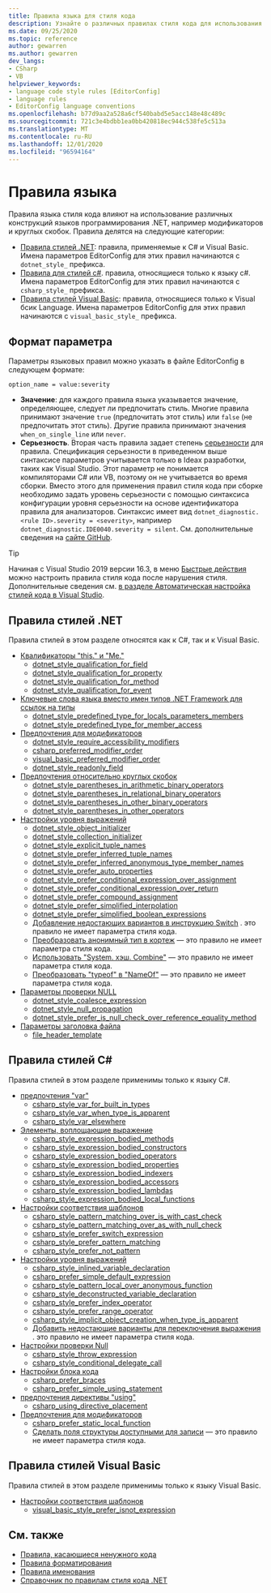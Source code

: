 ```yaml
---
title: Правила языка для стиля кода
description: Узнайте о различных правилах стиля кода для использования конструкций языка C# и Visual Basic.
ms.date: 09/25/2020
ms.topic: reference
author: gewarren
ms.author: gewarren
dev_langs:
- CSharp
- VB
helpviewer_keywords:
- language code style rules [EditorConfig]
- language rules
- EditorConfig language conventions
ms.openlocfilehash: b77d9aa2a528a6cf540babd5e5acc148e48c489c
ms.sourcegitcommit: 721c3e4bdbb1ea0bb420818ec944c538fe5c513a
ms.translationtype: MT
ms.contentlocale: ru-RU
ms.lasthandoff: 12/01/2020
ms.locfileid: "96594164"
---
```

# <a name="language-rules"></a>Правила языка

Правила языка стиля кода влияют на использование различных конструкций языков программирования .NET, например модификаторов и круглых скобок. Правила делятся на следующие категории:

- [Правила стилей .NET](#net-style-rules): правила, применяемые к C# и Visual Basic. Имена параметров EditorConfig для этих правил начинаются с `dotnet_style_` префикса.
- [Правила для стилей c#](#c-style-rules). правила, относящиеся только к языку c#. Имена параметров EditorConfig для этих правил начинаются с `csharp_style_` префикса.
- [Правила стилей Visual Basic](#visual-basic-style-rules): правила, относящиеся только к Visual бсик Language. Имена параметров EditorConfig для этих правил начинаются с `visual_basic_style_` префикса.

## <a name="option-format"></a>Формат параметра

Параметры языковых правил можно указать в файле EditorConfig в следующем формате:

`option_name = value:severity`

- **Значение**: для каждого правила языка указывается значение, определяющее, следует ли предпочитать стиль. Многие правила принимают значение `true` (предпочитать этот стиль) или `false` (не предпочитать этот стиль). Другие правила принимают значения `when_on_single_line` или `never`.
- **Серьезность**. Вторая часть правила задает степень [серьезности](../configuration-options.md#severity-level) для правила. Спецификация серьезности в приведенном выше синтаксисе параметров учитывается только в Ideах разработки, таких как Visual Studio. Этот параметр не понимается компиляторами C# или VB, поэтому он не учитывается во время сборки. Вместо этого для применения правил стиля кода при сборке необходимо задать уровень серьезности с помощью синтаксиса конфигурации уровня серьезности на основе идентификатора правила для анализаторов. Синтаксис имеет вид `dotnet_diagnostic.<rule ID>.severity = <severity>`, например `dotnet_diagnostic.IDE0040.severity = silent`. См. дополнительные сведения на [сайте GitHub](https://github.com/dotnet/roslyn/issues/44201).

> [!TIP]
>
> Начиная с Visual Studio 2019 версии 16.3, в меню [Быстрые действия](/visualstudio/ide/quick-actions) можно настроить правила стиля кода после нарушения стиля. Дополнительные сведения см. [в разделе Автоматическая настройка стилей кода в Visual Studio](/visualstudio/ide/editorconfig-language-conventions#automatically-configure-code-styles-in-visual-studio).

## <a name="net-style-rules"></a>Правила стилей .NET

Правила стилей в этом разделе относятся как к C#, так и к Visual Basic.

- [Квалификаторы "this." и "Me."](ide0003-ide0009.md)
  - [dotnet_style_qualification_for_field](ide0003-ide0009.md#dotnet_style_qualification_for_field)
  - [dotnet_style_qualification_for_property](ide0003-ide0009.md#dotnet_style_qualification_for_property)
  - [dotnet_style_qualification_for_method](ide0003-ide0009.md#dotnet_style_qualification_for_method)
  - [dotnet_style_qualification_for_event](ide0003-ide0009.md#dotnet_style_qualification_for_event)
- [Ключевые слова языка вместо имен типов .NET Framework для ссылок на типы](ide0049.md)
  - [dotnet_style_predefined_type_for_locals_parameters_members](ide0049.md#dotnet_style_predefined_type_for_locals_parameters_members)
  - [dotnet_style_predefined_type_for_member_access](ide0049.md#dotnet_style_predefined_type_for_member_access)
- [Предпочтения для модификаторов](modifier-preferences.md#net-modifier-preferences)
  - [dotnet_style_require_accessibility_modifiers](ide0040.md#dotnet_style_require_accessibility_modifiers)
  - [csharp_preferred_modifier_order](ide0036.md#csharp_preferred_modifier_order)
  - [visual_basic_preferred_modifier_order](ide0036.md#visual_basic_preferred_modifier_order)
  - [dotnet_style_readonly_field](ide0044.md#dotnet_style_readonly_field)
- [Предпочтения относительно круглых скобок](ide0047-ide0048.md)
  - [dotnet_style_parentheses_in_arithmetic_binary_operators](ide0047-ide0048.md#dotnet_style_parentheses_in_arithmetic_binary_operators)
  - [dotnet_style_parentheses_in_relational_binary_operators](ide0047-ide0048.md#dotnet_style_parentheses_in_relational_binary_operators)
  - [dotnet_style_parentheses_in_other_binary_operators](ide0047-ide0048.md#dotnet_style_parentheses_in_other_binary_operators)
  - [dotnet_style_parentheses_in_other_operators](ide0047-ide0048.md#dotnet_style_parentheses_in_other_operators)
- [Настройки уровня выражений](expression-level-preferences.md#net-expression-level-preferences)
  - [dotnet_style_object_initializer](ide0017.md#dotnet_style_object_initializer)
  - [dotnet_style_collection_initializer](ide0028.md#dotnet_style_collection_initializer)
  - [dotnet_style_explicit_tuple_names](ide0033.md#dotnet_style_explicit_tuple_names)
  - [dotnet_style_prefer_inferred_tuple_names](ide0037.md#dotnet_style_prefer_inferred_tuple_names)
  - [dotnet_style_prefer_inferred_anonymous_type_member_names](ide0037.md#dotnet_style_prefer_inferred_anonymous_type_member_names)
  - [dotnet_style_prefer_auto_properties](ide0032.md#dotnet_style_prefer_auto_properties)
  - [dotnet_style_prefer_conditional_expression_over_assignment](ide0045.md#dotnet_style_prefer_conditional_expression_over_assignment)
  - [dotnet_style_prefer_conditional_expression_over_return](ide0046.md#dotnet_style_prefer_conditional_expression_over_return)
  - [dotnet_style_prefer_compound_assignment](ide0054-ide0074.md#dotnet_style_prefer_compound_assignment)
  - [dotnet_style_prefer_simplified_interpolation](ide0071.md#dotnet_style_prefer_simplified_interpolation)
  - [dotnet_style_prefer_simplified_boolean_expressions](ide0075.md#dotnet_style_prefer_simplified_boolean_expressions)
  - [Добавление недостающих вариантов в инструкцию Switch](ide0010.md) . это правило не имеет параметра стиля кода.
  - [Преобразовать анонимный тип в кортеж](ide0050.md) — это правило не имеет параметра стиля кода.
  - [Использовать "System. хэш. Combine"](ide0070.md) — это правило не имеет параметра стиля кода.
  - [Преобразовать "typeof" в "NameOf"](ide0082.md) — это правило не имеет параметра стиля кода.
- [Параметры проверки NULL](null-checking-preferences.md#net-null-checking-preferences)
  - [dotnet_style_coalesce_expression](ide0029-ide0030.md#dotnet_style_coalesce_expression)
  - [dotnet_style_null_propagation](ide0031.md#dotnet_style_null_propagation)
  - [dotnet_style_prefer_is_null_check_over_reference_equality_method](ide0041.md#dotnet_style_prefer_is_null_check_over_reference_equality_method)
- [Параметры заголовка файла](ide0073.md)
  - [file_header_template](ide0073.md#file_header_template)

## <a name="c-style-rules"></a>Правила стилей C#

Правила стилей в этом разделе применимы только к языку C#.

- [предпочтения "var"](ide0007-ide0008.md)
  - [csharp_style_var_for_built_in_types](ide0007-ide0008.md#csharp_style_var_for_built_in_types)
  - [csharp_style_var_when_type_is_apparent](ide0007-ide0008.md#csharp_style_var_when_type_is_apparent)
  - [csharp_style_var_elsewhere](ide0007-ide0008.md#csharp_style_var_elsewhere)
- [Элементы, воплощающие выражение](expression-bodied-members.md)
  - [csharp_style_expression_bodied_methods](ide0022.md#csharp_style_expression_bodied_methods)
  - [csharp_style_expression_bodied_constructors](ide0021.md#csharp_style_expression_bodied_constructors)
  - [csharp_style_expression_bodied_operators](ide0023-ide0024.md#csharp_style_expression_bodied_operators)
  - [csharp_style_expression_bodied_properties](ide0025.md#csharp_style_expression_bodied_properties)
  - [csharp_style_expression_bodied_indexers](ide0026.md#csharp_style_expression_bodied_indexers)
  - [csharp_style_expression_bodied_accessors](ide0027.md#csharp_style_expression_bodied_accessors)
  - [csharp_style_expression_bodied_lambdas](ide0053.md#csharp_style_expression_bodied_lambdas)
  - [csharp_style_expression_bodied_local_functions](ide0061.md#csharp_style_expression_bodied_local_functions)
- [Настройки соответствия шаблонов](pattern-matching-preferences.md)
  - [csharp_style_pattern_matching_over_is_with_cast_check](ide0020-ide0038.md#csharp_style_pattern_matching_over_is_with_cast_check)
  - [csharp_style_pattern_matching_over_as_with_null_check](ide0019.md#csharp_style_pattern_matching_over_as_with_null_check)
  - [csharp_style_prefer_switch_expression](ide0066.md#csharp_style_prefer_switch_expression)
  - [csharp_style_prefer_pattern_matching](ide0078.md#csharp_style_prefer_pattern_matching)
  - [csharp_style_prefer_not_pattern](ide0083.md#csharp_style_prefer_not_pattern)
- [Настройки уровня выражений](expression-level-preferences.md#c-expression-level-preferences)
  - [csharp_style_inlined_variable_declaration](ide0018.md#csharp_style_inlined_variable_declaration)
  - [csharp_prefer_simple_default_expression](ide0034.md#csharp_prefer_simple_default_expression)
  - [csharp_style_pattern_local_over_anonymous_function](ide0039.md#csharp_style_pattern_local_over_anonymous_function)
  - [csharp_style_deconstructed_variable_declaration](ide0042.md#csharp_style_deconstructed_variable_declaration)
  - [csharp_style_prefer_index_operator](ide0056.md#csharp_style_prefer_index_operator)
  - [csharp_style_prefer_range_operator](ide0057.md#csharp_style_prefer_range_operator)
  - [csharp_style_implicit_object_creation_when_type_is_apparent](ide0090.md#csharp_style_implicit_object_creation_when_type_is_apparent)
  - [Добавить недостающие варианты для переключения выражения](ide0072.md) . это правило не имеет параметра стиля кода.
- [Настройки проверки Null](null-checking-preferences.md#c-null-checking-preferences)
  - [csharp_style_throw_expression](ide0016.md#csharp_style_throw_expression)
  - [csharp_style_conditional_delegate_call](ide1005.md#csharp_style_conditional_delegate_call)
- [Настройки блока кода](code-block-preferences.md)
  - [csharp_prefer_braces](ide0011.md#csharp_prefer_braces)
  - [csharp_prefer_simple_using_statement](ide0063.md#csharp_prefer_simple_using_statement)
- [предпочтения директивы "using"](ide0065.md)
  - [csharp_using_directive_placement](ide0065.md#csharp_using_directive_placement)
- [Предпочтения для модификаторов](modifier-preferences.md#c-modifier-preferences)
  - [csharp_prefer_static_local_function](ide0062.md#csharp_prefer_static_local_function)
  - [Сделать поля структуры доступными для записи](ide0064.md) — это правило не имеет параметра стиля кода.

## <a name="visual-basic-style-rules"></a>Правила стилей Visual Basic

Правила стилей в этом разделе применимы только к языку Visual Basic.

- [Настройки соответствия шаблонов](pattern-matching-preferences.md)
  - [visual_basic_style_prefer_isnot_expression](ide0084.md#visual_basic_style_prefer_isnot_expression)

## <a name="see-also"></a>См. также

- [Правила, касающиеся ненужного кода](unnecessary-code-rules.md)
- [Правила форматирования](formatting-rules.md)
- [Правила именования](naming-rules.md)
- [Справочник по правилам стиля кода .NET](index.md)
